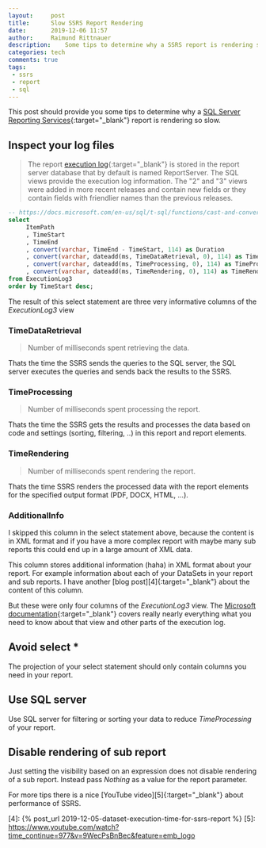 ```yaml
---
layout:     post
title:      Slow SSRS Report Rendering
date:       2019-12-06 11:57
author:     Raimund Rittnauer
description:    Some tips to determine why a SSRS report is rendering so slow
categories: tech
comments: true
tags:
 - ssrs
 - report
 - sql
---
```


This post should provide you some tips to determine why a [SQL Server Reporting Services][1]{:target="_blank"} report is rendering so slow.

## Inspect your log files

> The report [execution log][2]{:target="_blank"} is stored in the report server database that by default is named ReportServer. The SQL views provide the execution log information. The "2" and "3" views were added in more recent releases and contain new fields or they contain fields with friendlier names than the previous releases.

``` sql
-- https://docs.microsoft.com/en-us/sql/t-sql/functions/cast-and-convert-transact-sql?redirectedfrom=MSDN&view=sql-server-ver15
select
     ItemPath
     , TimeStart
     , TimeEnd
     , convert(varchar, TimeEnd - TimeStart, 114) as Duration
     , convert(varchar, dateadd(ms, TimeDataRetrieval, 0), 114) as TimeDataRetrieval
     , convert(varchar, dateadd(ms, TimeProcessing, 0), 114) as TimeProcessing
     , convert(varchar, dateadd(ms, TimeRendering, 0), 114) as TimeRendering
from ExecutionLog3
order by TimeStart desc;
```

The result of this select statement are three very informative columns of the _ExecutionLog3_ view 

### TimeDataRetrieval

> Number of milliseconds spent retrieving the data.

Thats the time the SSRS sends the queries to the SQL server, the SQL server executes the queries and sends back the results to the SSRS.

### TimeProcessing

> Number of milliseconds spent processing the report.

Thats the time the SSRS gets the results and processes the data based on code and settings (sorting, filtering, ..) in this report and report elements.

### TimeRendering

> Number of milliseconds spent rendering the report.

Thats the time SSRS renders the processed data with the report elements for the specified output format (PDF, DOCX, HTML, ...).

### AdditionalInfo

I skipped this column in the select statement above, because the content is in XML format and if you have a more complex report with maybe many sub reports this could end up in a large amount of XML data.

This column stores additional information (haha) in XML format about your report. For example information about each of your DataSets in your report and sub reports. I have another [blog post][4]{:target="_blank"} about the content of this column.

But these were only four columns of the _ExecutionLog3_ view. The [Microsoft documentation][3]{:target="_blank"} covers really nearly everything what you need to know about that view and other parts of the execution log.

## Avoid select *

The projection of your select statement should only contain columns you need in your report.

## Use SQL server

Use SQL server for filtering or sorting your data to reduce _TimeProcessing_ of your report.

## Disable rendering of sub report

Just setting the visibility based on an expression does not disable rendering of a sub report. Instead pass _Nothing_ as a value for the report parameter.

For more tips there is a nice [YouTube video][5]{:target="_blank"} about performance of SSRS.

[1]: https://docs.microsoft.com/en-us/sql/reporting-services/create-deploy-and-manage-mobile-and-paginated-reports?view=sql-server-ver15
[2]: https://docs.microsoft.com/en-us/sql/reporting-services/report-server/report-server-executionlog-and-the-executionlog3-view?view=sql-server-ver15
[3]: https://docs.microsoft.com/en-us/sql/reporting-services/report-server/report-server-executionlog-and-the-executionlog3-view?view=sql-server-ver15#bkmk_executionlog3
[4]: {% post_url 2019-12-05-dataset-execution-time-for-ssrs-report %}
[5]: https://www.youtube.com/watch?time_continue=977&v=9WecPsBnBec&feature=emb_logo
